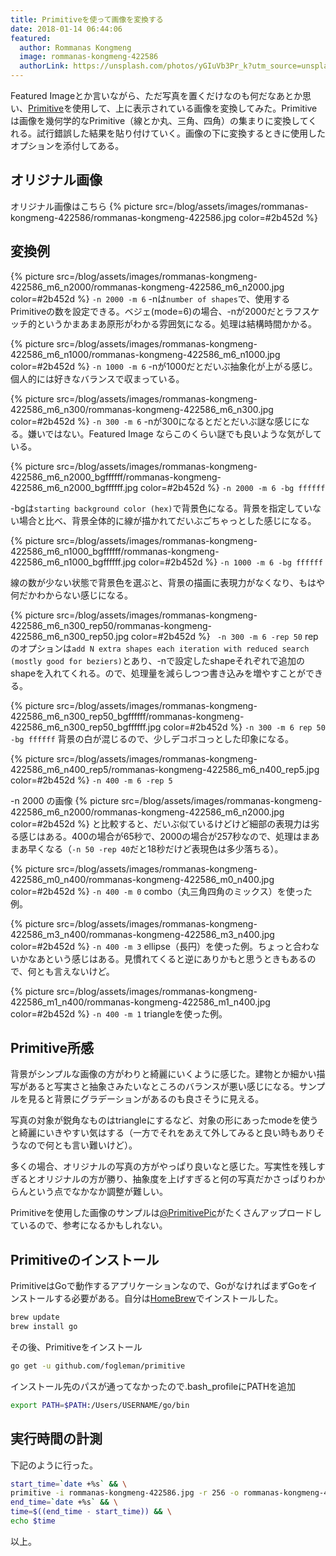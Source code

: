 ```yaml
---
title: Primitiveを使って画像を変換する
date: 2018-01-14 06:44:06
featured:
  author: Rommanas Kongmeng
  image: rommanas-kongmeng-422586
  authorLink: https://unsplash.com/photos/yGIuVb3Pr_k?utm_source=unsplash&utm_medium=referral&utm_content=creditCopyText
---
```


Featured Imageとか言いながら、ただ写真を置くだけなのも何だなあとか思い、[Primitive](https://github.com/fogleman/primitive)を使用して、上に表示されている画像を変換してみた。Primitiveは画像を幾何学的なPrimitive（線とか丸、三角、四角）の集まりに変換してくれる。試行錯誤した結果を貼り付けていく。画像の下に変換するときに使用したオプションを添付してある。
<!-- more -->
## オリジナル画像
オリジナル画像はこちら
{% picture src=/blog/assets/images/rommanas-kongmeng-422586/rommanas-kongmeng-422586.jpg color=#2b452d %}

## 変換例
{% picture src=/blog/assets/images/rommanas-kongmeng-422586_m6_n2000/rommanas-kongmeng-422586_m6_n2000.jpg color=#2b452d %}
`-n 2000 -m 6`
-nは`number of shapes`で、使用するPrimitiveの数を設定できる。ベジェ(mode=6)の場合、-nが2000だとラフスケッチ的というかまあまあ原形がわかる雰囲気になる。処理は結構時間かかる。

{% picture src=/blog/assets/images/rommanas-kongmeng-422586_m6_n1000/rommanas-kongmeng-422586_m6_n1000.jpg color=#2b452d %}
`-n 1000 -m 6`
-nが1000だとだいぶ抽象化が上がる感じ。個人的には好きなバランスで収まっている。

{% picture src=/blog/assets/images/rommanas-kongmeng-422586_m6_n300/rommanas-kongmeng-422586_m6_n300.jpg color=#2b452d %}
`-n 300 -m 6`
-nが300になるとだとだいぶ謎な感じになる。嫌いではない。Featured Image ならこのくらい謎でも良いような気がしている。

{% picture src=/blog/assets/images/rommanas-kongmeng-422586_m6_n2000_bgffffff/rommanas-kongmeng-422586_m6_n2000_bgffffff.jpg color=#2b452d %}
`-n 2000 -m 6 -bg ffffff`

-bgは`starting background color (hex)`で背景色になる。背景を指定していない場合と比べ、背景全体的に線が描かれてだいぶごちゃっとした感じになる。

{% picture src=/blog/assets/images/rommanas-kongmeng-422586_m6_n1000_bgffffff/rommanas-kongmeng-422586_m6_n1000_bgffffff.jpg color=#2b452d %}
`-n 1000 -m 6 -bg ffffff`

線の数が少ない状態で背景色を選ぶと、背景の描画に表現力がなくなり、もはや何だかわからない感じになる。

{% picture src=/blog/assets/images/rommanas-kongmeng-422586_m6_n300_rep50/rommanas-kongmeng-422586_m6_n300_rep50.jpg color=#2b452d %}
` -n 300 -m 6 -rep 50`
repのオプションは`add N extra shapes each iteration with reduced search (mostly good for beziers)`とあり、-nで設定したshapeそれぞれで追加のshapeを入れてくれる。ので、処理量を減らしつつ書き込みを増やすことができる。

{% picture src=/blog/assets/images/rommanas-kongmeng-422586_m6_n300_rep50_bgffffff/rommanas-kongmeng-422586_m6_n300_rep50_bgffffff.jpg color=#2b452d %}
`-n 300 -m 6 rep 50 -bg ffffff`
背景の白が混じるので、少しデコボコっとした印象になる。

{% picture src=/blog/assets/images/rommanas-kongmeng-422586_m6_n400_rep5/rommanas-kongmeng-422586_m6_n400_rep5.jpg color=#2b452d %}
`-n 400 -m 6 -rep 5`

-n 2000 の画像
{% picture src=/blog/assets/images/rommanas-kongmeng-422586_m6_n2000/rommanas-kongmeng-422586_m6_n2000.jpg color=#2b452d %}
と比較すると、だいぶ似ているけどけど細部の表現力は劣る感じはある。400の場合が65秒で、2000の場合が257秒なので、処理はまあまあ早くなる（`-n 50 -rep 40`だと18秒だけど表現色は多少落ちる）。

{% picture src=/blog/assets/images/rommanas-kongmeng-422586_m0_n400/rommanas-kongmeng-422586_m0_n400.jpg color=#2b452d %}
`-n 400 -m 0`
combo（丸三角四角のミックス）を使った例。

{% picture src=/blog/assets/images/rommanas-kongmeng-422586_m3_n400/rommanas-kongmeng-422586_m3_n400.jpg color=#2b452d %}
`-n 400 -m 3`
ellipse（長円）を使った例。ちょっと合わないかなあという感じはある。見慣れてくると逆にありかもと思うときもあるので、何とも言えないけど。

{% picture src=/blog/assets/images/rommanas-kongmeng-422586_m1_n400/rommanas-kongmeng-422586_m1_n400.jpg color=#2b452d %}
`-n 400 -m 1`
triangleを使った例。


## Primitive所感
背景がシンプルな画像の方がわりと綺麗にいくように感じた。建物とか細かい描写があると写実さと抽象さみたいなところのバランスが悪い感じになる。サンプルを見ると背景にグラデーションがあるのも良さそうに見える。

写真の対象が鋭角なものはtriangleにするなど、対象の形にあったmodeを使うと綺麗にいきやすい気はする（一方でそれをあえて外してみると良い時もありそうなので何とも言い難いけど）。

多くの場合、オリジナルの写真の方がやっぱり良いなと感じた。写実性を残しすぎるとオリジナルの方が勝り、抽象度を上げすぎると何の写真だかさっぱりわからんという点でなかなか調整が難しい。

Primitiveを使用した画像のサンプルは[@PrimitivePic](https://twitter.com/PrimitivePic)がたくさんアップロードしているので、参考になるかもしれない。

## Primitiveのインストール
PrimitiveはGoで動作するアプリケーションなので、GoがなければまずGoをインストールする必要がある。自分は[HomeBrew](https://brew.sh/)でインストールした。

```bash
brew update
brew install go
```

その後、Primitiveをインストール
```bash
go get -u github.com/fogleman/primitive
```

インストール先のパスが通ってなかったので.bash_profileにPATHを追加
```bash
export PATH=$PATH:/Users/USERNAME/go/bin
```

## 実行時間の計測
下記のように行った。

```bash
start_time=`date +%s` && \
primitive -i rommanas-kongmeng-422586.jpg -r 256 -o rommanas-kongmeng-422586-beziers13.jpg -n 50 -m 6 -rep 40 -s 1500 && \
end_time=`date +%s` && \
time=$((end_time - start_time)) && \
echo $time
```

以上。
